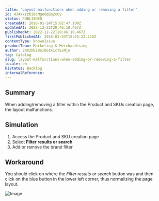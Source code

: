 ```yaml
---
title: 'Layout malfunctions when adding or removing a filter'
id: 4J4xxzzbi8cMge8qQq2cOy
status: PUBLISHED
createdAt: 2018-01-24T15:02:47.100Z
updatedAt: 2022-12-22T20:46:10.467Z
publishedAt: 2022-12-22T20:46:10.467Z
firstPublishedAt: 2018-01-24T15:45:22.215Z
contentType: knownIssue
productTeam: Marketing & Merchandising
author: 2mXZkbi0oi061KicTExNjo
tag: Catalog
slug: layout-malfunctions-when-adding-or-removing-a-filter
locale: en
kiStatus: Backlog
internalReference: 
---
```


## Summary

When adding/removing a filter within the Product and SKUs creation page, the layout malfunctions.

## Simulation

1. Access the Product and SKU creation page
2. Select __Filter results or search__
3. Add or remove the brand filter

## Workaround

You should click on where the *Filter results or search* button was and then click on the blue button in the lower left corner, thus normalizing the page layout.

![Image](https://images.contentful.com/alneenqid6w5/2HUT45Pgcgqack2CMg22ug/0073487d59c786e3f959e608f9015e38/Exemplo.jpg)

